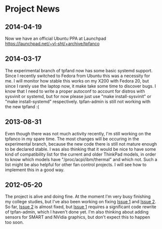 # Project News #

## 2014-04-19 ##

Now we have an official Ubuntu PPA at Launchpad
https://launchpad.net/~vl-sht/+archive/tpfanco

## 2014-03-17 ##
The experimental branch of tpfand now has some basic systemd support. Since I recently switched to Fedora from Ubuntu this was a necessity for me. I will monitor how stable this works on my X200 with Fedora 20, but since I rarely use the laptop now, it make take some time to discover bugs. I know that I need to write a proper autoconf to account for distros with sysvinit or systemd, but for now please just use "make install-sysvinit" or "make install-systemd" respectively. tpfan-admin is still not working with the new tpfand :(

## 2013-08-31 ##
Even though there was not much activity recently, I'm still working on the tpfanco in my spare time. The most changes will be occuring in the experimental branch, because the new code there is still not mature enough to be declared stable. I was also thinking that it would be nice to have some kind of compatibility list for the current and older ThinkPad models, in order to know which models have "/proc/acpi/ibm/thermal" and which not. Such a list might be also helpful for other fan control projects. I will see how to implement this in a good way.

## 2012-05-20 ##
The project is alive and doing fine. At the moment I'm very busy finishing my college studies, but I've also been working on fixing [Issue 1](https://code.google.com/p/tpfanco/issues/detail?id=1) and [Issue 2](https://code.google.com/p/tpfanco/issues/detail?id=2). So far, [Issue 2](https://code.google.com/p/tpfanco/issues/detail?id=2) is almost fixed, but [Issue 1](https://code.google.com/p/tpfanco/issues/detail?id=1) requires a significant code rewrite of tpfan-admin, which I haven't done yet. I'm also thinking about adding sensors for SMART and NVidia graphics, but don't expect this to happen too soon.